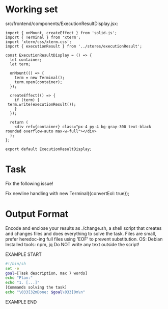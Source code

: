 # Working set

src/frontend/components/ExecutionResultDisplay.jsx:
```
import { onMount, createEffect } from 'solid-js';
import { Terminal } from 'xterm';
import 'xterm/css/xterm.css';
import { executionResult } from '../stores/executionResult';

const ExecutionResultDisplay = () => {
  let container;
  let term;

  onMount(() => {
    term = new Terminal();
    term.open(container);
  });

  createEffect(() => {
    if (term) {
 term.write(executionResult());
    }
  });

  return (
    <div ref={container} class="px-4 py-4 bg-gray-300 text-black rounded overflow-auto max-w-full"></div>
  );
};

export default ExecutionResultDisplay;

```


# Task

Fix the following issue!

Fix newline handling with new Terminal({convertEol: true});


# Output Format

Encode and enclose your results as ./change.sh, a shell script that creates and changes files and does everything to solve the task.
Files are small, prefer heredoc-ing full files using 'EOF' to prevent substitution.
OS: Debian
Installed tools: npm, jq
Do NOT write any text outside the script!

EXAMPLE START

```sh
#!/bin/sh
set -e
goal=[Task description, max 7 words]
echo "Plan:"
echo "1. [...]"
[Commands solving the task]
echo "\033[32mDone: $goal\033[0m\n"
```

EXAMPLE END

